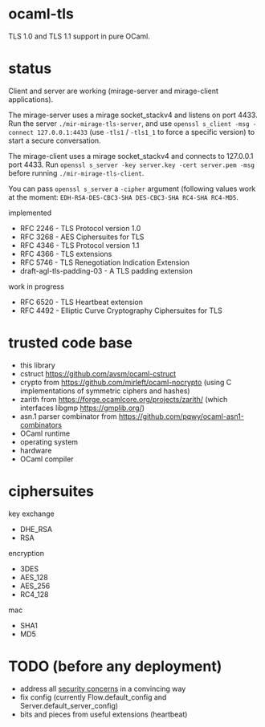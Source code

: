 ocaml-tls
==========

TLS 1.0 and TLS 1.1 support in pure OCaml.

status
======

Client and server are working (mirage-server and mirage-client applications).

The mirage-server uses a mirage socket_stackv4 and listens on port 4433. Run the server ``./mir-mirage-tls-server``, and use ``openssl s_client -msg -connect 127.0.0.1:4433`` (use ``-tls1`` / ``-tls1_1`` to force a specific version) to start a secure conversation.

The mirage-client uses a mirage socket_stackv4 and connects to 127.0.0.1 port 4433. Run ``openssl s_server -key server.key -cert server.pem -msg`` before running ``./mir-mirage-tls-client``.

You can pass ``openssl s_server`` a ``-cipher`` argument (following values work at the moment: ``EDH-RSA-DES-CBC3-SHA DES-CBC3-SHA RC4-SHA RC4-MD5``.

implemented

- RFC 2246 - TLS Protocol version 1.0
- RFC 3268 - AES Ciphersuites for TLS
- RFC 4346 - TLS Protocol version 1.1
- RFC 4366 - TLS extensions
- RFC 5746 - TLS Renegotiation Indication Extension
- draft-agl-tls-padding-03 - A TLS padding extension

work in progress

- RFC 6520 - TLS Heartbeat extension
- RFC 4492 - Elliptic Curve Cryptography Ciphersuites for TLS

trusted code base
=================

- this library
- cstruct https://github.com/avsm/ocaml-cstruct
- crypto from https://github.com/mirleft/ocaml-nocrypto (using C implementations of symmetric ciphers and hashes)
- zarith from https://forge.ocamlcore.org/projects/zarith/ (which interfaces libgmp https://gmplib.org/)
- asn.1 parser combinator from https://github.com/pqwy/ocaml-asn1-combinators
- OCaml runtime
- operating system
- hardware
- OCaml compiler

ciphersuites
============

key exchange
- DHE_RSA
- RSA

encryption
- 3DES
- AES_128
- AES_256
- RC4_128

mac
- SHA1
- MD5

TODO (before any deployment)
============================

- address all [security concerns](https://github.com/mirleft/ocaml-tls/issues?labels=security+concern&page=1&state=open) in a convincing way
- fix config (currently Flow.default_config and Server.default_server_config)
- bits and pieces from useful extensions (heartbeat)
